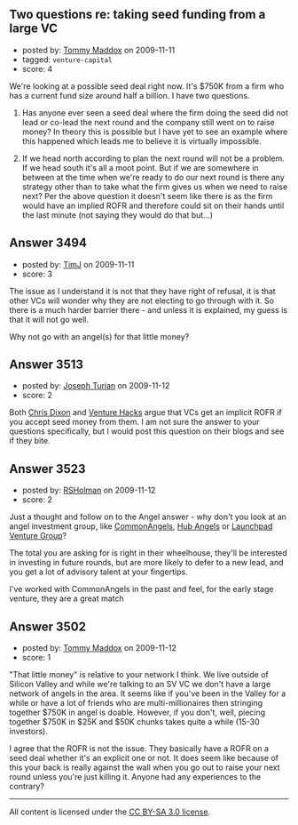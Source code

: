 ## Two questions re: taking seed funding from a large VC

- posted by: [Tommy Maddox](https://stackexchange.com/users/-1/1383-tommy-maddox) on 2009-11-11
- tagged: `venture-capital`
- score: 4

We're looking at a possible seed deal right now.  It's $750K from a firm who has a current fund size around half a billion.  I have two questions.

1. Has anyone ever seen a seed deal where the firm doing the seed did not lead or co-lead the next round and the company still went on to raise money? In theory this is possible but I have yet to see an example where this happened which leads me to believe it is virtually impossible.

2. If we head north according to plan the next round will not be a problem. If we head south it's all a moot point. But if we are somewhere in between at the time when we're ready to do our next round is there any strategy other than to take what the firm gives us when we need to raise next? Per the above question it doesn't seem like there is as the firm would have an implied ROFR and therefore could sit on their hands until the last minute (not saying they would do that but...)


## Answer 3494

- posted by: [TimJ](https://stackexchange.com/users/-1/1172-timj) on 2009-11-11
- score: 3

The issue as I understand it is not that they have right of refusal, it is that other VCs will wonder why they are not electing to go through with it.  So there is a much harder barrier there - and unless it is explained, my guess is that it will not go well.

Why not go with an angel(s) for that little money?




## Answer 3513

- posted by: [Joseph Turian](https://stackexchange.com/users/-1/423-joseph-turian) on 2009-11-12
- score: 2

<p>Both <a href="http://cdixon.org/?p=256" rel="nofollow">Chris Dixon</a> and <a href="http://venturehacks.com/articles/options-open" rel="nofollow">Venture Hacks</a> argue that VCs get an implicit ROFR if you accept seed money from them. I am not sure the answer to your questions specifically, but I would post this question on their blogs and see if they bite.</p>



## Answer 3523

- posted by: [RSHolman](https://stackexchange.com/users/-1/1462-rsholman) on 2009-11-12
- score: 2

<p>Just a thought and follow on to the Angel answer - why don't you look at an angel investment group, like <a href="http://www.commonangels.com/home.html" rel="nofollow">CommonAngels</a>, <a href="http://www.hubangels.com/" rel="nofollow">Hub Angels</a> or <a href="http://www.launchpadventuregroup.com/" rel="nofollow">Launchpad Venture Group</a>?  </p>

<p>The total you are asking for is right in their wheelhouse, they'll be interested in investing in future rounds, but are more likely to defer to a new lead, and you get a lot of advisory talent at your fingertips.</p>

<p>I've worked with CommonAngels in the past and feel, for the early stage venture, they are a great match</p>



## Answer 3502

- posted by: [Tommy Maddox](https://stackexchange.com/users/-1/1383-tommy-maddox) on 2009-11-12
- score: 1

"That little money" is relative to your network I think.  We live outside of Silicon Valley and while we're talking to an SV VC we don't have a large network of angels in the area.  It seems like if you've been in the Valley for a while or have a lot of friends who are multi-millionaires then stringing together $750K in angel is doable.  However, if you don't, well, piecing together $750K in $25K and $50K chunks takes quite a while (15-30 investors).

I agree that the ROFR is not the issue.  They basically have a ROFR on a seed deal whether it's an explicit one or not.  It does seem like because of this your back is really against the wall when you go out to raise your next round unless you're just killing it.  Anyone had any experiences to the contrary?



---

All content is licensed under the [CC BY-SA 3.0 license](https://creativecommons.org/licenses/by-sa/3.0/).

